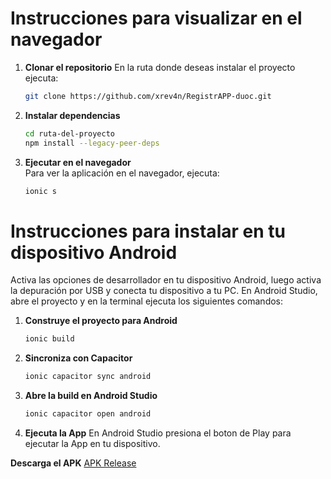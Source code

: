 # Instrucciones para visualizar en el navegador

1. **Clonar el repositorio** 
En la ruta donde deseas instalar el proyecto ejecuta:
   ```bash
   git clone https://github.com/xrev4n/RegistrAPP-duoc.git

2. **Instalar dependencias**  

   ```bash
   cd ruta-del-proyecto
   npm install --legacy-peer-deps

3. **Ejecutar en el navegador**  
Para ver la aplicación en el navegador, ejecuta:

    ```bash
    ionic s

# Instrucciones para instalar en tu dispositivo Android

Activa las opciones de desarrollador en tu dispositivo Android, luego activa la depuración por USB y conecta tu dispositivo a tu PC.
En Android Studio, abre el proyecto y en la terminal ejecuta los siguientes comandos:

1. **Construye el proyecto para Android**

   ```bash
   ionic build
   
2. **Sincroniza con Capacitor**

    ```bash
    ionic capacitor sync android
    
3. **Abre la build en Android Studio**
    ```bash
    ionic capacitor open android

4. **Ejecuta la App**
En Android Studio presiona el boton de Play para ejecutar la App en tu dispositivo.

**Descarga el APK**
[APK Release](https://github.com/xrev4n/RegistrAPP-duoc/blob/50a9b67ffc696f97fadbb66d5653dbbe5c0d4eb0/APK%20Release/registrapp-release.apk)
